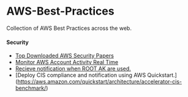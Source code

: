 # AWS-Best-Practices
Collection of AWS Best Practices across the web.


#### Security

- [Top Downloaded AWS Security Papers](https://aws.amazon.com/blogs/security/the-top-10-most-downloaded-aws-security-and-compliance-documents-in-2017/)
- [Monitor AWS Account Activity Real Time](https://aws.amazon.com/answers/account-management/real-time-insights-account-activity/)
- [Recieve notification when ROOT AK are used.](https://aws.amazon.com/blogs/security/how-to-receive-notifications-when-your-aws-accounts-root-access-keys-are-used/)
- [Deploy CIS compliance and notification using AWS Quickstart.] (https://aws.amazon.com/quickstart/architecture/accelerator-cis-benchmark/)
